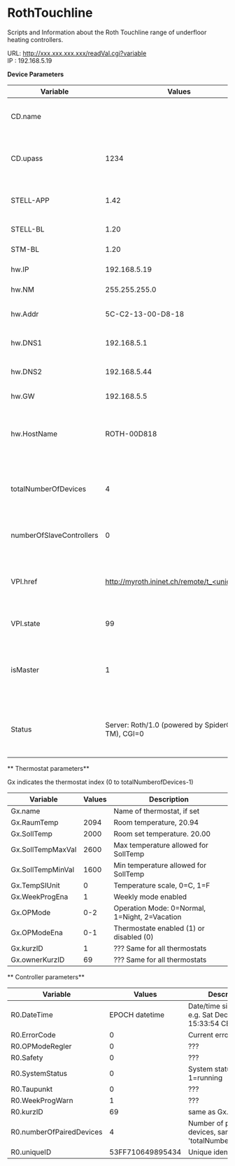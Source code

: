 # RothTouchline

Scripts and Information about the Roth Touchline range of underfloor heating controllers.

URL: http://xxx.xxx.xxx.xxx/readVal.cgi?variable  
IP                       :      192.168.5.19  

**Device Parameters**

| Variable               | Values            | Description |  
| ---                    | ---               | --- | 
| CD.name                |                   | Device name (only certain FW versions |  
| CD.upass               | 1234              | User interface password (default 1234) |  
| STELL-APP              | 1.42              | Internal Version number (RO) |  
| STELL-BL               | 1.20              | Module version |  
| STM-BL                 | 1.20              | MOdule version |  
| hw.IP                  | 192.168.5.19      | IP Address of Device |  
| hw.NM                  | 255.255.255.0     | Netmask of IP |  
| hw.Addr                | 5C-C2-13-00-D8-18 | MAC address of Interface |  
| hw.DNS1                | 192.168.5.1       | IP address of DNS entry #1 |  
| hw.DNS2                | 192.168.5.44      | IP address of DNS entry #1 |  
| hw.GW                  | 192.168.5.5       | Default route |  
| hw.HostName            | ROTH-00D818       | Hostname (default ROTH-<last 4 digits of MAC) |  
| totalNumberOfDevices   | 4                 | Number of thermostats attached, 4 indicates thermostats 0-3 |  
| numberOfSlaveControllers | 0               | Number of slave controllers attach |  
| VPI.href               | http://myroth.ininet.ch/remote/t_<uniqueID>/ | URL of remote access point, see uniqueID below |  
| VPI.state              | 99                | Remote access point status |  
| isMaster               | 1                 | Is this a master or slave (push master button for this to work) |  
| Status                 | Server: Roth/1.0 (powered by SpiderControl TM), CGI=0|ILR=0, V.1.0, ILR2=0, V.2.00, ILR3=1, V.1.00 | Status of webserver components |  


** Thermostat parameters**

Gx indicates the thermostat index (0 to totalNumberofDevices-1)  

| Variable               | Values            | Description |  
| ---                    | ---               | --- | 
| Gx.name                | <Whatever>        | Name of thermostat, if set |  
| Gx.RaumTemp            | 2094              | Room temperature, 20.94 |  
| Gx.SollTemp            | 2000              | Room set temperature. 20.00 |  
| Gx.SollTempMaxVal      | 2600              | Max temperature allowed for SollTemp |  
| Gx.SollTempMinVal      | 1600              | Min temperature allowed for SollTemp |  
| Gx.TempSIUnit          | 0                 | Temperature scale, 0=C, 1=F |  
| Gx.WeekProgEna         | 1                 | Weekly mode enabled |  
| Gx.OPMode              | 0-2               | Operation Mode: 0=Normal, 1=Night, 2=Vacation |  
| Gx.OPModeEna           | 0-1               | Thermostate enabled (1) or disabled (0) |  
| Gx.kurzID              | 1                 | ??? Same for all thermostats |  
| Gx.ownerKurzID         | 69                | ??? Same for all thermostats |  

** Controller parameters**

| Variable                 | Values            | Description |  
| ---                      | ---               | --- | 
| R0.DateTime              | EPOCH datetime    | Date/time since 1970 e.g.    Sat Dec 30 15:33:54 CET 2023
| R0.ErrorCode             | 0                 | Current error |  
| R0.OPModeRegler          | 0                 | ??? |  
| R0.Safety                | 0                 | ??? |  
| R0.SystemStatus          | 0                 | System status, 0=off, 1=running |  
| R0.Taupunkt              | 0                 | ??? |  
| R0.WeekProgWarn          | 1                 | ??? |  
| R0.kurzID                | 69                | same as Gx.kurzID
| R0.numberOfPairedDevices | 4                | Number of paired devices, same as 'totalNumberOfDevices' |  
| R0.uniqueID              | 53FF710649895434 | Unique identifier
